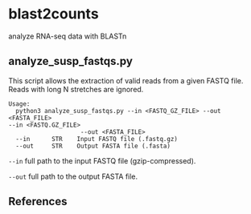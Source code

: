 # blast2counts
analyze RNA-seq data with BLASTn

## analyze_susp_fastqs.py
This script allows the extraction of valid reads from a given FASTQ file. Reads with long N stretches are ignored.


```
Usage:
  python3 analyze_susp_fastqs.py --in <FASTQ_GZ_FILE> --out <FASTA_FILE>
--in <FASTQ.GZ_FILE>
					--out <FASTA_FILE>
  --in      STR    Input FASTQ file (.fastq.gz)
  --out     STR    Output FASTA file (.fasta)

```

`--in` full path to the input FASTQ file (gzip-compressed).

`--out` full path to the output FASTA file.


## 

## References


